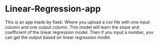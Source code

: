 # Linear-Regression-app
This is an app made by flask. Where you upload a csv file with one input column and one output column. This model will learn the slope and coefficient of the linear regression model. Then if you input a number, you can get the output based on linear regression model.
